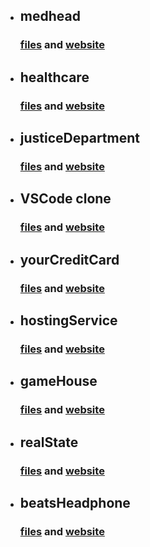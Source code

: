 - ## medhead

  ### [files](https://github.com/SudhanshuModi/fsjs/tree/main/HTML-CSS-Projects/01_medhead) and [website](https://medhead.netlify.app/)

- ## healthcare

  ### [files](https://github.com/SudhanshuModi/fsjs/tree/main/HTML-CSS-Projects/02_heathcare) and [website](https://totalhealthcare.netlify.app/)

- ## justiceDepartment

  ### [files](https://github.com/SudhanshuModi/fsjs/tree/main/HTML-CSS-Projects/03_justiceDepartment) and [website](https://justicedepartment.netlify.app/)

- ## VSCode clone

  ### [files](https://github.com/SudhanshuModi/fsjs/tree/main/HTML-CSS-Projects/04_VSCode) and [website](https://visualstudiocodeclone.netlify.app/)

- ## yourCreditCard

  ### [files](https://github.com/SudhanshuModi/fsjs/tree/main/HTML-CSS-Projects/05_yourCreditCard) and [website](https://yourcreditcard.netlify.app/)

- ## hostingService

  ### [files](https://github.com/SudhanshuModi/fsjs/tree/main/HTML-CSS-Projects/06_hostingService) and [website](https://yourhostingservice.netlify.app/)

- ## gameHouse

  ### [files](https://github.com/SudhanshuModi/fsjs/tree/main/HTML-CSS-Projects/07_gameHouse) and [website](https://gamehome.netlify.app/)

- ## realState

  ### [files](https://github.com/SudhanshuModi/fsjs/tree/main/HTML-CSS-Projects/08_realState) and [website](https://estatehome.netlify.app/)

- ## beatsHeadphone

  ### [files](https://github.com/SudhanshuModi/fsjs/tree/main/HTML-CSS-Projects/09_beatsLanding) and [website](https://best-beats-headphones.netlify.app/)
